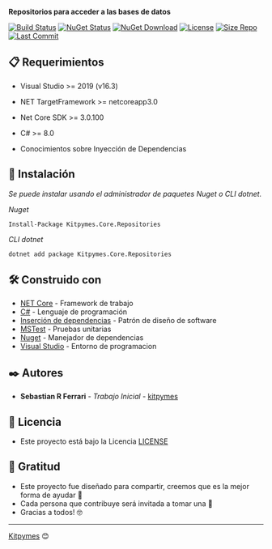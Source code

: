 ﻿**Repositorios para acceder a las bases de datos**

[![Build Status](https://github.com/kitpymes/template-netcore-repositories/workflows/Kitpymes.Core.Repositories/badge.svg)](https://github.com/kitpymes/template-netcore-repositories/actions) [![NuGet Status](https://img.shields.io/nuget/v/Kitpymes.Core.Repositories)](https://www.nuget.org/packages/Kitpymes.Core.Repositories/) [![NuGet Download](https://img.shields.io/nuget/dt/Kitpymes.Core.Repositories)](https://www.nuget.org/stats/packages/Kitpymes.Core.Repositories?groupby=Version) [![License](https://img.shields.io/github/license/kitpymes/template-netcore-repositories)](https://github.com/kitpymes/template-netcore-repositories/blob/master/docs/LICENSE.txt) [![Size Repo](https://img.shields.io/github/repo-size/kitpymes/template-netcore-repositories)](https://github.com/kitpymes/template-netcore-repositories/) [![Last Commit](https://img.shields.io/github/last-commit/kitpymes/template-netcore-repositories)](https://github.com/kitpymes/template-netcore-repositories/) 

## 📋 Requerimientos 

* Visual Studio >= 2019 (v16.3)

* NET TargetFramework >= netcoreapp3.0

* Net Core SDK >= 3.0.100

* C# >= 8.0

* Conocimientos sobre Inyección de Dependencias


## 🔧 Instalación 

_Se puede instalar usando el administrador de paquetes Nuget o CLI dotnet._

_Nuget_

```
Install-Package Kitpymes.Core.Repositories
```

_CLI dotnet_

```
dotnet add package Kitpymes.Core.Repositories
```

## 🛠️ Construido con 

* [NET Core](https://dotnet.microsoft.com/download) - Framework de trabajo
* [C#](https://docs.microsoft.com/es-es/dotnet/csharp/) - Lenguaje de programación
* [Inserción de dependencias](https://docs.microsoft.com/es-es/aspnet/core/fundamentals/dependency-injection?view=aspnetcore-3.0) - Patrón de diseño de software
* [MSTest](https://docs.microsoft.com/es-es/dotnet/core/testing/unit-testing-with-mstest) - Pruebas unitarias
* [Nuget](https://www.nuget.org/) - Manejador de dependencias
* [Visual Studio](https://visualstudio.microsoft.com/) - Entorno de programacion


## ✒️ Autores 

* **Sebastian R Ferrari** - *Trabajo Inicial* - [kitpymes](https://kitpymes.com)


## 📄 Licencia 

* Este proyecto está bajo la Licencia [LICENSE](https://raw.githubusercontent.com/kitpymes/template-netcore-validations/master/docs/LICENSE.txt)


## 🎁 Gratitud 

* Este proyecto fue diseñado para compartir, creemos que es la mejor forma de ayudar 📢
* Cada persona que contribuye será invitada a tomar una 🍺 
* Gracias a todos! 🤓

---
[Kitpymes](https://github.com/kitpymes) 😊